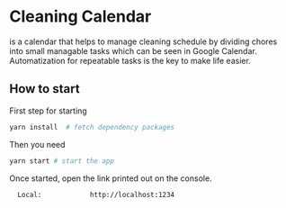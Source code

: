 # Cleaning Calendar 
is a calendar that helps to manage cleaning schedule by dividing chores into small managable tasks which can be seen in Google Calendar. Automatization for repeatable tasks is the key to make life easier.

## How to start

First step for starting

```bash
yarn install  # fetch dependency packages
```

Then you need

```sh
yarn start # start the app
```

Once started, open the link printed out on the console.

```
  Local:            http://localhost:1234
```
